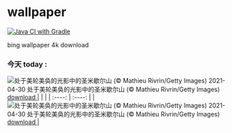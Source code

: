 # wallpaper 
[![Java CI with Gradle](https://github.com/gsdukbh/wallpaper/actions/workflows/gradle.yml/badge.svg)](https://github.com/gsdukbh/wallpaper/actions/workflows/gradle.yml)

 bing wallpaper 4k download
### 今天 today :
![处于美轮美奂的光影中的圣米歇尔山 (© Mathieu Rivrin/Getty Images)](https://cn.bing.com/th?id=OHR.MontStMich_ZH-CN8844280566_UHD.jpg&rf=LaDigue_UHD.jpg&pid=hp&w=3840&h=2160&rs=1&c=4) 2021-04-30  处于美轮美奂的光影中的圣米歇尔山 (© Mathieu Rivrin/Getty Images)  [ download ](https://cn.bing.com/th?id=OHR.MontStMich_ZH-CN8844280566_UHD.jpg) |      |    |
| :----: | :----: | 
| ![处于美轮美奂的光影中的圣米歇尔山 (© Mathieu Rivrin/Getty Images)](https://cn.bing.com/th?id=OHR.MontStMich_ZH-CN8844280566_UHD.jpg&rf=LaDigue_UHD.jpg&pid=hp&w=3840&h=2160&rs=1&c=4) 2021-04-30  处于美轮美奂的光影中的圣米歇尔山 (© Mathieu Rivrin/Getty Images)  [ download ](https://cn.bing.com/th?id=OHR.MontStMich_ZH-CN8844280566_UHD.jpg) |
